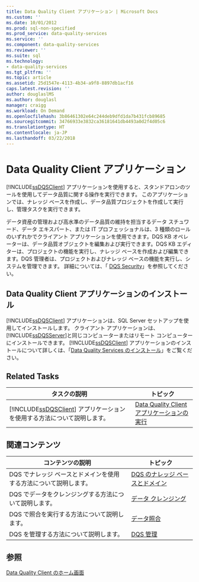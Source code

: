 ```yaml
---
title: Data Quality Client アプリケーション | Microsoft Docs
ms.custom: ''
ms.date: 10/01/2012
ms.prod: sql-non-specified
ms.prod_service: data-quality-services
ms.service: ''
ms.component: data-quality-services
ms.reviewer: ''
ms.suite: sql
ms.technology:
- data-quality-services
ms.tgt_pltfrm: ''
ms.topic: article
ms.assetid: 25d1547e-4113-4b34-a9f8-8897db1acf16
caps.latest.revision: ''
author: douglaslMS
ms.author: douglasl
manager: craigg
ms.workload: On Demand
ms.openlocfilehash: 3b86461302e64c244deb9dfd1da7b431fcb89685
ms.sourcegitcommit: 34766933e3832ca36181641db4493a0d2f4d05c6
ms.translationtype: HT
ms.contentlocale: ja-JP
ms.lasthandoff: 03/22/2018
---
```

# <a name="data-quality-client-application"></a>Data Quality Client アプリケーション
  [!INCLUDE[ssDQSClient](../includes/ssdqsclient-md.md)] アプリケーションを使用すると、スタンドアロンのツールを使用してデータ品質に関する操作を実行できます。 このアプリケーションでは、ナレッジ ベースを作成し、データ品質プロジェクトを作成して実行し、管理タスクを実行できます。  
  
 データ資産の管理および高水準のデータ品質の維持を担当するデータ スチュワード、データ エキスパート、または IT プロフェッショナルは、3 種類のロールのいずれかでクライアント アプリケーションを使用できます。DQS KB オペレーターは、データ品質オブジェクトを編集および実行できます。DQS KB エディターは、プロジェクトの機能を実行し、ナレッジ ベースを作成および編集できます。DQS 管理者は、プロジェクトおよびナレッジ ベースの機能を実行し、システムを管理できます。 詳細については、「 [DQS Security](../data-quality-services/dqs-security.md)」を参照してください。  
  
## <a name="installing-the-data-quality-client-application"></a>Data Quality Client アプリケーションのインストール  
 [!INCLUDE[ssDQSClient](../includes/ssdqsclient-md.md)] アプリケーションは、SQL Server セットアップを使用してインストールします。 クライアント アプリケーションは、 [!INCLUDE[ssDQSServer](../includes/ssdqsserver-md.md)]と同じコンピューターまたはリモート コンピューターにインストールできます。 [!INCLUDE[ssDQSClient](../includes/ssdqsclient-md.md)] アプリケーションのインストールについて詳しくは、「[Data Quality Services のインストール](../data-quality-services/install-windows/install-data-quality-services.md)」をご覧ください。  
  
## <a name="related-tasks"></a>Related Tasks  
  
|タスクの説明|トピック|  
|----------------------|-----------|  
|[!INCLUDE[ssDQSClient](../includes/ssdqsclient-md.md)] アプリケーションを使用する方法について説明します。|[Data Quality Client アプリケーションの実行](../data-quality-services/run-the-data-quality-client-application.md)|  
  
## <a name="related-content"></a>関連コンテンツ  
  
|コンテンツの説明|トピック|  
|-------------------------|-----------|  
|DQS でナレッジ ベースとドメインを使用する方法について説明します。|[DQS のナレッジ ベースとドメイン](../data-quality-services/dqs-knowledge-bases-and-domains.md)|  
|DQS でデータをクレンジングする方法について説明します。|[データ クレンジング](../data-quality-services/data-cleansing.md)|  
|DQS で照合を実行する方法について説明します。|[データ照合](../data-quality-services/data-matching.md)|  
|DQS を管理する方法について説明します。|[DQS 管理](../data-quality-services/dqs-administration.md)|  
  
## <a name="see-also"></a>参照  
 [Data Quality Client のホーム画面](../data-quality-services/data-quality-client-home-screen.md)  
  
  
